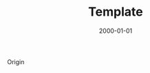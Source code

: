 ﻿---
layout: page
title: Template
date: 2000-01-01
categories: 
Author:  
tags: 
comments: 
toc: 
pinned: 
description: 为了方便之后的写作，建了这个博客模板，
---

Origin